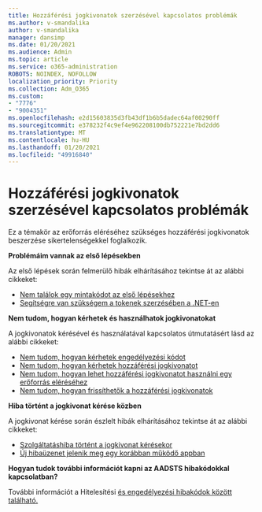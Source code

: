 ```yaml
---
title: Hozzáférési jogkivonatok szerzésével kapcsolatos problémák
ms.author: v-smandalika
author: v-smandalika
manager: dansimp
ms.date: 01/20/2021
ms.audience: Admin
ms.topic: article
ms.service: o365-administration
ROBOTS: NOINDEX, NOFOLLOW
localization_priority: Priority
ms.collection: Adm_O365
ms.custom:
- "7776"
- "9004351"
ms.openlocfilehash: e2d15603835d3fb43df1b6b5dadec64af00290ff
ms.sourcegitcommit: e378232f4c9ef4e962208100db752221e7bd2dd6
ms.translationtype: MT
ms.contentlocale: hu-HU
ms.lasthandoff: 01/20/2021
ms.locfileid: "49916840"
---
```

# <a name="issues-with-getting-access-tokens"></a>Hozzáférési jogkivonatok szerzésével kapcsolatos problémák

Ez a témakör az erőforrás eléréséhez szükséges hozzáférési jogkivonatok beszerzése sikertelenségekkel foglalkozik.

**Problémáim vannak az első lépésekben**

Az első lépések során felmerülő hibák elhárításához tekintse át az alábbi cikkeket:

- [Nem találok egy mintakódot az első lépésekhez](https://docs.microsoft.com/azure/active-directory/develop/sample-v2-code) 
- [Segítségre van szükségem a tokenek szerzésében a .NET-en](https://docs.microsoft.com/azure/active-directory/develop/authentication-flows-app-scenarios)

**Nem tudom, hogyan kérhetek és használhatok jogkivonatokat**

A jogkivonatok kérésével és használatával kapcsolatos útmutatásért lásd az alábbi cikkeket:

- [Nem tudom, hogyan kérhetek engedélyezési kódot](https://docs.microsoft.com/azure/active-directory/develop/v2-oauth2-auth-code-flow#request-an-authorization-code) 
- [Nem tudom, hogyan kérhetek hozzáférési jogkivonatot](https://docs.microsoft.com/azure/active-directory/develop/v2-oauth2-auth-code-flow#use-the-authorization-code-to-request-an-access-token) 
- [Nem tudom, hogyan lehet hozzáférési jogkivonatot használni egy erőforrás eléréséhez](https://docs.microsoft.com/azure/active-directory/develop/v2-oauth2-auth-code-flow#use-the-access-token-to-access-the-resource) 
- [Nem tudom, hogyan frissíthetők a hozzáférési jogkivonatok](https://docs.microsoft.com/azure/active-directory/develop/v2-oauth2-auth-code-flow#refreshing-the-access-tokens)

**Hiba történt a jogkivonat kérése közben**

A jogkivonat kérése során észlelt hibák elhárításához tekintse át az alábbi cikkeket:

- [Szolgáltatáshiba történt a jogkivonat kérésekor](https://docs.microsoft.com/azure/active-directory/develop/reference-aadsts-error-codes) 
- [Új hibaüzenet jelenik meg egy korábban működő appban](https://docs.microsoft.com/azure/active-directory/develop/reference-breaking-changes)

**Hogyan tudok további információt kapni az AADSTS hibakódokkal kapcsolatban?**

További információt a Hitelesítési [és engedélyezési hibakódok között található.](https://docs.microsoft.com/azure/active-directory/develop/reference-aadsts-error-codes)





